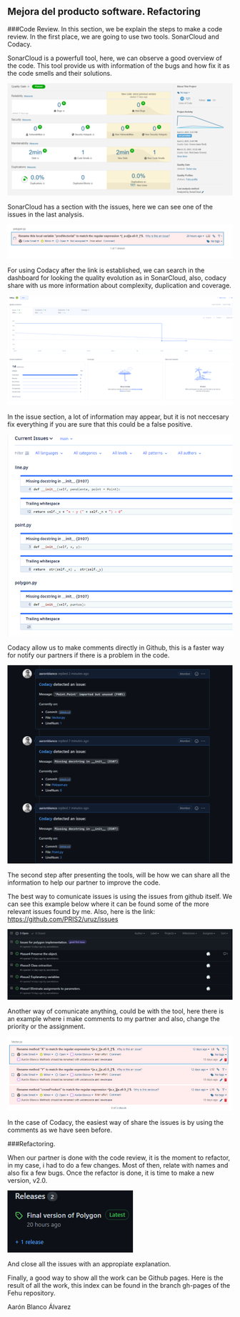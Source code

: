 ## Mejora del producto software. Refactoring

###Code Review.
In this section, we be explain the steps to make a code review.
In the first place, we are going to use two tools.
SonarCloud and Codacy.

SonarCloud is a powerfull tool, here, we can observe a good overview of the code. This tool provide us with information of the bugs and how fix it as the code smells and their solutions.

![Imagen SonarCloud](/images/sonarCloud.png)

SonarCloud has a section with the issues, here we can see one of the issues in the last analysis. 

![Imagen SonarCloud Issue](/images/sonarCloudIssue.png)

For using Codacy after the link is established, we can search in the dashboard for looking the quality evolution as in SonarCloud, also, codacy share with us more information about complexity, duplication and coverage.

![Imagen Codacy](/images/codacy.png)

In the issue section, a lot of information may appear, but it is not neccesary fix everything if you are sure that this could be a false positive.

![Imagen Codacy Issues](/images/codacyIssue.png)

Codacy allow us to make comments directly in Github, this is a faster way for notify our partners if there is a problem in the code.

![Imagen comentarios](/images/Comentarios.png)

The second step after presenting the tools, will be how we can share all the information to help our partner to improve the code.

The best way to comunicate issues is using the issues from github itself. We can see this example below where it can be found some of the more relevant issues found by me.
Also, here is the link: https://github.com/PRIS2/uruz/issues

![Imagen issues](/images/issues.png)


Another way of comunicate anything, could be with the tool, here there is an example where i make comments to my partner and also, change the priority or the assignment.

![Imagen sonarCloud code smells](/images/SonarCloudCodeSmell.png)

In the case of Codacy, the easiest way of share the issues is by using the comments as we have seen before.

###Refactoring.

When our partner is done with the code review, it is the moment to refactor, in my case, i had to do a few changes. Most of then, relate with names and also fix a few bugs.
Once the refactor is done, it is time to make a new version, v2.0. 

![Imagen release](/images/release.png)

And close all the issues with an appropiate explanation.

Finally, a good way to show all the work can be Github pages. Here is the result of all the work, this index can be found in the branch gh-pages of the Fehu repository.

Aarón Blanco Álvarez
